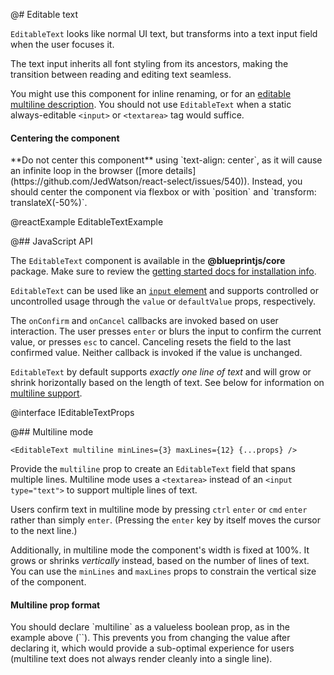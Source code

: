 @# Editable text

`EditableText` looks like normal UI text, but transforms into a text input field when the user
focuses it.

The text input inherits all font styling from its ancestors, making the transition between reading
and editing text seamless.

You might use this component for inline renaming, or for an
[editable multiline description](#core/components/editable-text.multiline-mode).
You should not use `EditableText` when a static always-editable `<input>` or
`<textarea>` tag would suffice.

<div class="@ns-callout @ns-intent-danger @ns-icon-error">
    <h4 class="@ns-heading">Centering the component</h4>
    **Do not center this component** using `text-align: center`, as it will cause an infinite loop
    in the browser ([more details](https://github.com/JedWatson/react-select/issues/540)). Instead,
    you should center the component via flexbox or with `position` and `transform: translateX(-50%)`.
</div>

@reactExample EditableTextExample

@## JavaScript API

The `EditableText` component is available in the __@blueprintjs/core__ package. Make sure to review
the [getting started docs for installation info](#blueprint/getting-started).

`EditableText` can be used like an [`input`
element](https://facebook.github.io/react/docs/forms.html) and supports controlled or uncontrolled
usage through the `value` or `defaultValue` props, respectively.

The `onConfirm` and `onCancel` callbacks are invoked based on user interaction. The user presses
`enter` or blurs the input to confirm the current value, or presses `esc` to cancel. Canceling resets
the field to the last confirmed value. Neither callback is invoked if the value is unchanged.

`EditableText` by default supports _exactly one line of text_ and will grow or shrink horizontally
based on the length of text. See below for information on [multiline
support](#core/components/editable-text.multiline-mode).

@interface IEditableTextProps

@## Multiline mode

```tsx
<EditableText multiline minLines={3} maxLines={12} {...props} />
```

Provide the `multiline` prop to create an `EditableText` field that spans multiple lines. Multiline
mode uses a `<textarea>` instead of an `<input type="text">` to support multiple lines of text.

Users confirm text in multiline mode by pressing `ctrl` `enter` or `cmd` `enter` rather than
simply `enter`. (Pressing the `enter` key by itself moves the cursor to the next line.)

Additionally, in multiline mode the component's width is fixed at 100%. It grows or shrinks
_vertically_ instead, based on the number of lines of text. You can use the `minLines` and
`maxLines` props to constrain the vertical size of the component.

<div class="@ns-callout @ns-intent-warning @ns-icon-warning-sign">
    <h4 class="@ns-heading">Multiline prop format</h4>
    You should declare `multiline` as a valueless boolean prop, as in the example above
    (`<EditableText multiline ...>`). This prevents you from changing the value after declaring it,
    which would provide a sub-optimal experience for users (multiline text does not always render
    cleanly into a single line).
</div>
